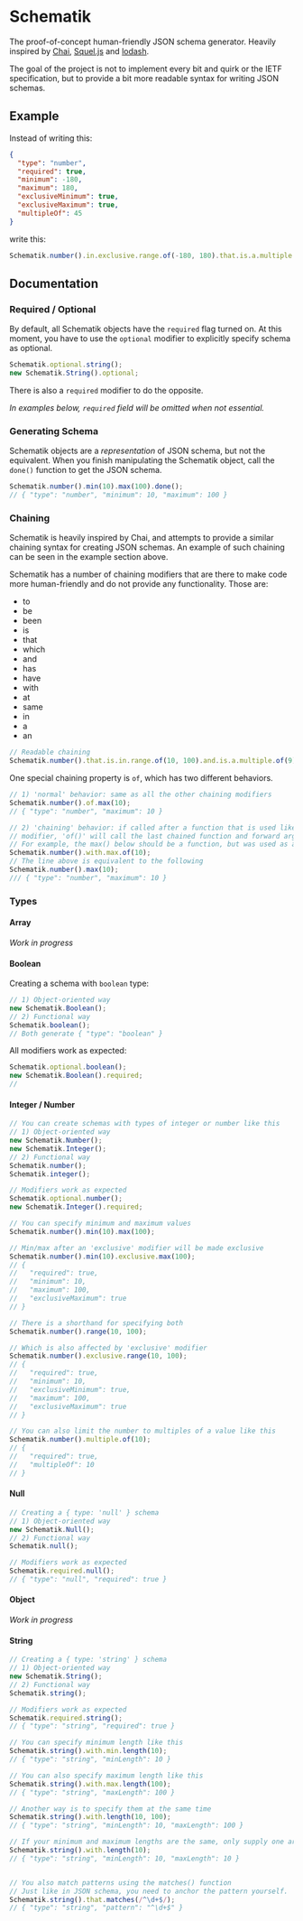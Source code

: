# Schematik
The proof-of-concept human-friendly JSON schema generator. Heavily inspired by
[Chai](http://chaijs.com/), [Squel.js](https://hiddentao.github.io/squel/)
and [lodash](https://lodash.com/).

The goal of the project is not to implement every bit and quirk or the IETF
specification, but to provide a bit more readable syntax for writing JSON
schemas.

## Example
Instead of writing this:
```json
{
  "type": "number",
  "required": true,
  "minimum": -180,
  "maximum": 180,
  "exclusiveMinimum": true,
  "exclusiveMaximum": true,
  "multipleOf": 45
}
```
write this:
```js
Schematik.number().in.exclusive.range.of(-180, 180).that.is.a.multiple.of(45)
```

## Documentation

### Required / Optional
By default, all Schematik objects have the `required` flag turned on. At this
moment, you have to use the `optional` modifier to explicitly specify schema
as optional.
```js
Schematik.optional.string();
new Schematik.String().optional;
```
There is also a `required` modifier to do the opposite.

*In examples below, `required` field will be omitted when not essential.*

### Generating Schema
Schematik objects are a *representation* of JSON schema, but not the equivalent.
When you finish manipulating the Schematik object, call the `done()` function to
get the JSON schema.
```js
Schematik.number().min(10).max(100).done();
// { "type": "number", "minimum": 10, "maximum": 100 }
```

### Chaining
Schematik is heavily inspired by Chai, and attempts to provide a similar chaining
syntax for creating JSON schemas. An example of such chaining can be seen in the
example section above.

Schematik has a number of chaining modifiers that are there to make code more
human-friendly and do not provide any functionality. Those are:
 - to
 - be
 - been
 - is
 - that
 - which
 - and
 - has
 - have
 - with
 - at
 - same
 - in
 - a
 - an

```js
// Readable chaining
Schematik.number().that.is.in.range.of(10, 100).and.is.a.multiple.of(9);
```

One special chaining property is `of`, which has two different behaviors.
```js
// 1) 'normal' behavior: same as all the other chaining modifiers
Schematik.number().of.max(10);
// { "type": "number", "maximum": 10 }

// 2) 'chaining' behavior: if called after a function that is used like a
// modifier, 'of()' will call the last chained function and forward arguments.
// For example, the max() below should be a function, but was used as a modifier.
Schematik.number().with.max.of(10);
// The line above is equivalent to the following
Schematik.number().max(10);
/// { "type": "number", "maximum": 10 }
```

### Types
#### Array
*Work in progress*

#### Boolean
Creating a schema with `boolean` type:
```js
// 1) Object-oriented way
new Schematik.Boolean();
// 2) Functional way
Schematik.boolean();
// Both generate { "type": "boolean" }
```

All modifiers work as expected:
```js
Schematik.optional.boolean();
new Schematik.Boolean().required;
//
```

#### Integer / Number
```js
// You can create schemas with types of integer or number like this
// 1) Object-oriented way
new Schematik.Number();
new Schematik.Integer();
// 2) Functional way
Schematik.number();
Schematik.integer();

// Modifiers work as expected
Schematik.optional.number();
new Schematik.Integer().required;

// You can specify minimum and maximum values
Schematik.number().min(10).max(100);

// Min/max after an 'exclusive' modifier will be made exclusive
Schematik.number().min(10).exclusive.max(100);
// {
//   "required": true,
//   "minimum": 10,
//   "maximum": 100,
//   "exclusiveMaximum": true
// }

// There is a shorthand for specifying both
Schematik.number().range(10, 100);

// Which is also affected by 'exclusive' modifier
Schematik.number().exclusive.range(10, 100);
// {
//   "required": true,
//   "minimum": 10,
//   "exclusiveMinimum": true,
//   "maximum": 100,
//   "exclusiveMaximum": true
// }

// You can also limit the number to multiples of a value like this
Schematik.number().multiple.of(10);
// {
//   "required": true,
//   "multipleOf": 10
// }

```

#### Null
```js
// Creating a { type: 'null' } schema
// 1) Object-oriented way
new Schematik.Null();
// 2) Functional way
Schematik.null();

// Modifiers work as expected
Schematik.required.null();
// { "type": "null", "required": true }
```

#### Object
*Work in progress*

#### String
```js
// Creating a { type: 'string' } schema
// 1) Object-oriented way
new Schematik.String();
// 2) Functional way
Schematik.string();

// Modifiers work as expected
Schematik.required.string();
// { "type": "string", "required": true }

// You can specify minimum length like this
Schematik.string().with.min.length(10);
// { "type": "string", "minLength": 10 }

// You can also specify maximum length like this
Schematik.string().with.max.length(100);
// { "type": "string", "maxLength": 100 }

// Another way is to specify them at the same time
Schematik.string().with.length(10, 100);
// { "type": "string", "minLength": 10, "maxLength": 100 }

// If your minimum and maximum lengths are the same, only supply one argument
Schematik.string().with.length(10);
// { "type": "string", "minLength": 10, "maxLength": 10 }


// You also match patterns using the matches() function
// Just like in JSON schema, you need to anchor the pattern yourself.
Schematik.string().that.matches(/^\d+$/);
// { "type": "string", "pattern": "^\d+$" }

```
